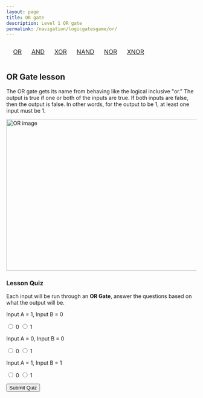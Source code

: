 ```yaml
---
layout: page
title: OR gate
description: Level 1 OR gate
permalink: /navigation/logicgatesgame/or/
---
```

<div>
  <table style="width: 100%; text-align: center; border-collapse: separate; border-spacing: 10px;">
            <tr>
                <td><a href="{{site.baseurl}}/navigation/logicgatesgame/or/" class="button">OR</a></td>
                <td><a href="{{site.baseurl}}/navigation/logicgatesgame/and/" class="button">AND</a></td>
                <td><a href="{{site.baseurl}}/navigation/logicgatesgame/xor/" class="button">XOR</a></td>
                <td><a href="{{site.baseurl}}/navigation/logicgatesgame/nand/" class="button">NAND</a></td>
                <td><a href="{{site.baseurl}}/navigation/logicgatesgame/nor/" class="button">NOR</a></td>
                <td><a href="{{site.baseurl}}/navigation/logicgatesgame/xnor/" class="button">XNOR</a></td>
            </tr>
        </table>
  </div>

## OR Gate lesson
The OR gate gets its name from behaving like the logical inclusive "or." The output is true if one or both of the inputs are true. If both inputs are false, then the output is false. In other words, for the output to be 1, at least one input must be 1.

<div>
  <img src="https://www.techtarget.com/rms/onlineimages/diagram2-f.png" alt="OR image" style="width:600px;height:400px;"> 

### Lesson Quiz
Each input will be run through an **OR Gate**, answer the questions based on what the output will be.
 
<form id="quiz-form1">
  <div class="question">
    <p>Input A = 1, Input B = 0</p>
      <label>
        <input type="radio" name="q1" value="0"> 0
      </label>
      <label>
        <input type="radio" name="q1" value="1"> 1
      </label>
  </div>
      <div class="question">
        <p>Input A = 0, Input B = 0</p>
        <label>
          <input type="radio" name="q2" value="0"> 0
        </label>
        <label>
          <input type="radio" name="q2" value="1"> 1
        </label>
      </div>
      <div class="question">
        <p>Input A = 1, Input B = 1</p>
        <label>
          <input type="radio" name="q3" value="0"> 0
        </label>
        <label>
          <input type="radio" name="q3" value="1"> 1
        </label>
      </div>

<button type="submit">Submit Quiz</button>
    </form>

<div id="result">
</div>
</div>

<script>
</script>